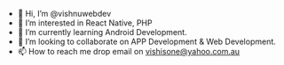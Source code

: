 - 👋 Hi, I’m @vishnuwebdev
- 👀 I’m interested in React Native, PHP 
- 🌱 I’m currently learning Android Development.
- 💞️ I’m looking to collaborate on APP Development & Web Development.
- 📫 How to reach me drop email on vishisone@yahoo.com.au

<!---
vishnuwebdev/vishnuwebdev is a ✨ special ✨ repository because its `README.md` (this file) appears on your GitHub profile.
You can click the Preview link to take a look at your changes.
--->
